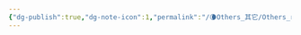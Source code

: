```yaml
---
{"dg-publish":true,"dg-note-icon":1,"permalink":"/🌘Others_其它/Others_readme/","dgPassFrontmatter":true,"noteIcon":1,"created":"2024-08-24T23:09:56.006+08:00","updated":"2024-08-25T18:45:44.911+08:00"}
---
```



